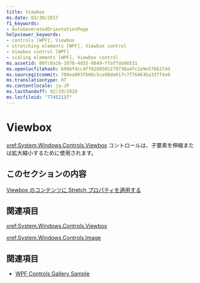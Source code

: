 ```yaml
---
title: Viewbox
ms.date: 03/30/2017
f1_keywords:
- AutoGeneratedOrientationPage
helpviewer_keywords:
- controls [WPF], Viewbox
- stretching elements [WPF], Viewbox control
- Viewbox control [WPF]
- scaling elements [WPF], Viewbox control
ms.assetid: 00fc0a16-1078-4d55-9849-ffaf7da96531
ms.openlocfilehash: b99bf4cc4ff6288501279730a47c2e9e57662fdd
ms.sourcegitcommit: 700ea803fb06c5ce98de017c7f76463ba33ff4a9
ms.translationtype: HT
ms.contentlocale: ja-JP
ms.lasthandoff: 02/19/2020
ms.locfileid: "77452137"
---
```

# <a name="viewbox"></a>Viewbox
<xref:System.Windows.Controls.Viewbox> コントロールは、子要素を伸縮または拡大縮小するために使用されます。  
  
## <a name="in-this-section"></a>このセクションの内容  
 [Viewbox のコンテンツに Stretch プロパティを適用する](how-to-apply-stretch-properties-to-the-contents-of-a-viewbox.md)  
  
## <a name="reference"></a>関連項目  
 <xref:System.Windows.Controls.Viewbox>  
  
 <xref:System.Windows.Controls.Image>  
  
## <a name="see-also"></a>関連項目

- [WPF Controls Gallery Sample](https://github.com/Microsoft/WPF-Samples/tree/master/Getting%20Started/ControlsAndLayout)
